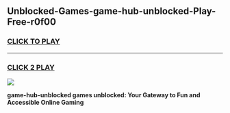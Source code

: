 
## Unblocked-Games-game-hub-unblocked-Play-Free-r0f00
<h3>
<a href="https://premium76.site?title=game-hub-unblocked&ref=21A">CLICK TO PLAY</a></h3>
<hr>

<h3>
<a href="https://premium76.site?title=game-hub-unblocked&ref=21A">CLICK 2 PLAY</a>
  
</h3>

<a href="https://premium76.site?title=game-hub-unblocked&ref=21A"><img src="https://clearcache.store/games.png"></a>


**game-hub-unblocked games unblocked: Your Gateway to Fun and Accessible Online Gaming**
